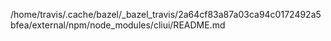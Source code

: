 /home/travis/.cache/bazel/_bazel_travis/2a64cf83a87a03ca94c0172492a5bfea/external/npm/node_modules/cliui/README.md
